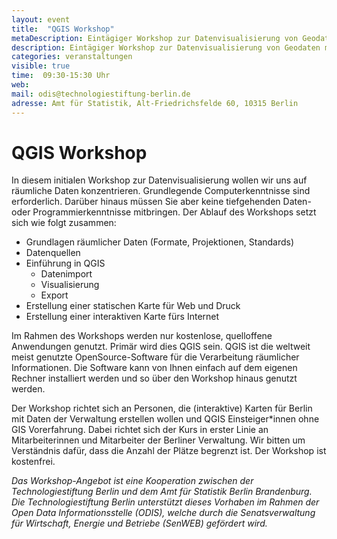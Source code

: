 ```yaml
---
layout: event
title:  "QGIS Workshop"
metaDescription: Eintägiger Workshop zur Datenvisualisierung von Geodaten mit der Open Source Software QGIS.
description: Eintägiger Workshop zur Datenvisualisierung von Geodaten mit der Open Source Software QGIS.
categories: veranstaltungen
visible: true
time:  09:30-15:30 Uhr 
web: 
mail: odis@technologiestiftung-berlin.de
adresse: Amt für Statistik, Alt-Friedrichsfelde 60, 10315 Berlin
---
```


# QGIS Workshop

In diesem initialen Workshop zur Datenvisualisierung wollen wir uns auf räumliche Daten konzentrieren. Grundlegende Computerkenntnisse sind erforderlich. Darüber hinaus müssen Sie aber keine tiefgehenden Daten- oder Programmierkenntnisse mitbringen. Der Ablauf des Workshops setzt sich wie folgt zusammen:

- Grundlagen räumlicher Daten (Formate, Projektionen, Standards)
- Datenquellen
- Einführung in QGIS
    - Datenimport
    - Visualisierung
    - Export
- Erstellung einer statischen Karte für Web und Druck
- Erstellung einer interaktiven Karte fürs Internet

Im Rahmen des Workshops werden nur kostenlose, quelloffene Anwendungen genutzt. Primär wird dies QGIS sein. QGIS ist die weltweit meist genutzte OpenSource-Software für die Verarbeitung räumlicher Informationen. Die Software kann von Ihnen einfach auf dem eigenen Rechner installiert werden und so über den Workshop hinaus genutzt werden.

Der Workshop richtet sich an Personen, die (interaktive) Karten für Berlin mit Daten der Verwaltung erstellen wollen und QGIS Einsteiger*innen ohne GIS Vorerfahrung. 
Dabei richtet sich der Kurs in erster Linie an Mitarbeiterinnen und Mitarbeiter der Berliner Verwaltung. Wir bitten um Verständnis dafür, dass die Anzahl der Plätze begrenzt ist.
Der Workshop ist kostenfrei.

*Das Workshop-Angebot ist eine Kooperation zwischen der Technologiestiftung Berlin und dem Amt für Statistik Berlin Brandenburg. Die Technologiestiftung Berlin unterstützt dieses Vorhaben im Rahmen der Open Data Informationsstelle (ODIS), welche durch die Senatsverwaltung für Wirtschaft, Energie und Betriebe (SenWEB) gefördert wird.*
